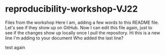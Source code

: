 # reproducibility-workshop-VJ22
Files from the workshop
Here I am, adding a few words to this README file. Let's see if they show up on GitHub.
Now I can edit this file again, just to see if the changes show up locally once I pull the repository.
Hi this is a new line I'm adding to your document
Who added the last line?

test again
